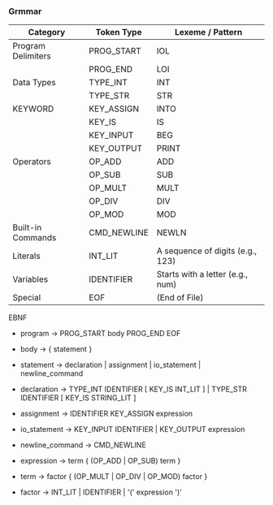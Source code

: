 ### Grmmar

| Category               | Token Type          | Lexeme / Pattern                  |
| ---------------------- | ------------------- | --------------------------------- |
| Program Delimiters     | PROG_START        | IOL                             |
|                        | PROG_END          | LOI                             |
| Data Types             | TYPE_INT          | INT                             |
|                        | TYPE_STR          | STR                             |
| KEYWORD                | KEY_ASSIGN        | INTO                            |
|                        | KEY_IS            | IS                              |
|                        | KEY_INPUT         | BEG                             |
|                        | KEY_OUTPUT        | PRINT                           |
| Operators              | OP_ADD            | ADD                             |
|                        | OP_SUB            | SUB                             |
|                        | OP_MULT           | MULT                            |
|                        | OP_DIV            | DIV                             |
|                        | OP_MOD            | MOD                             |
| Built-in Commands      | CMD_NEWLINE       | NEWLN                           |
| Literals               | INT_LIT           | A sequence of digits (e.g., 123) |
| Variables              | IDENTIFIER        | Starts with a letter (e.g., num) |
| Special                | EOF               | (End of File)                     |


EBNF

- program    -> PROG_START body PROG_END EOF
- body       -> { statement }

- statement  -> declaration
			 | assignment
			 | io_statement
			 | newline_command

- declaration -> TYPE_INT IDENTIFIER [ KEY_IS INT_LIT ]
			  | TYPE_STR IDENTIFIER [ KEY_IS STRING_LIT ]

- assignment -> IDENTIFIER KEY_ASSIGN expression

- io_statement -> KEY_INPUT IDENTIFIER
			  | KEY_OUTPUT expression

- newline_command -> CMD_NEWLINE

- expression -> term { (OP_ADD | OP_SUB) term }

- term      -> factor { (OP_MULT | OP_DIV | OP_MOD) factor }

- factor    -> INT_LIT
			| IDENTIFIER
			| '(' expression ')'